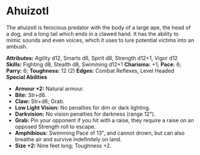 # Ahuizotl

The ahuizotl is ferocious predator with the body of a large ape, the
head of a dog, and a long tail which ends in a clawed hand. It has the
ability to mimic sounds and even voices, which it uses to lure potential
victims into an ambush.

**Attributes:** Agility d12, Smarts d6, Spirit d8, Strength d12+1, Vigor
d12
**Skills:** Fighting d8, Stealth d8, Swimming d12+1
**Charisma:** +1; **Pace:** 6; **Parry:** 6; **Toughness:** 12 (2)
**Edges:** Combat Reflexes, Level Headed
**Special Abilities**

- **Armour +2:** Natural armour.
- **Bite:** Str+d6.
- **Claw:** Str+d6; Grab.
- **Low Light Vision:** No penalties for dim or dark lighting.
- **Darkvision:** No vision penalties for darkness (range 12").
- **Grab:** Pin your opponent if you hit with a raise, they require a
raise on an opposed Strength roll to escape.
- **Amphibious:** Swimming Pace of 13", and cannot drown, but can also
breathe air and survive indefinitely on land.
- **Size +2:** Nine feet long; Toughness +2.
